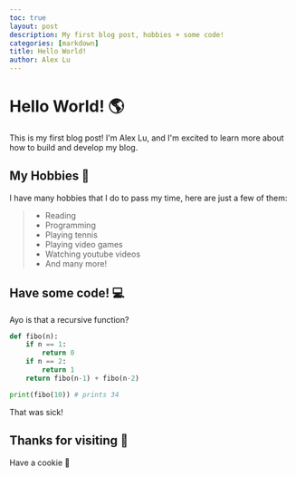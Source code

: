 ```yaml
---
toc: true
layout: post
description: My first blog post, hobbies + some code!
categories: [markdown]
title: Hello World!
author: Alex Lu
---
```

# Hello World! 🌎

This is my first blog post! I'm Alex Lu, and I'm excited to learn more about how to build and develop my blog.


## My Hobbies 🎾

I have many hobbies that I do to pass my time, here are just a few of them:

> * Reading
> * Programming
> * Playing tennis
> * Playing video games
> * Watching youtube videos
> * And many more!

## Have some code! 💻
Ayo is that a recursive function?
```python
def fibo(n):
    if n == 1:
        return 0
    if n == 2:
        return 1
    return fibo(n-1) + fibo(n-2)

print(fibo(10)) # prints 34
```
That was sick!

## Thanks for visiting 🥳
Have a cookie 🍪
